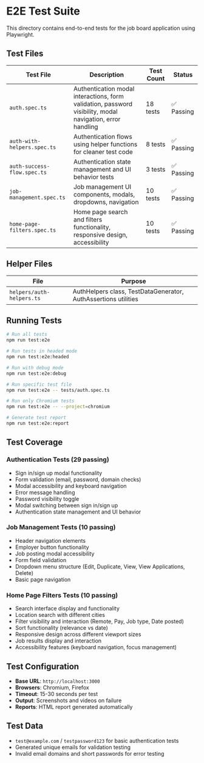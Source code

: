 # E2E Test Suite

This directory contains end-to-end tests for the job board application using Playwright.

## Test Files

| Test File | Description | Test Count | Status |
|-----------|-------------|------------|---------|
| `auth.spec.ts` | Authentication modal interactions, form validation, password visibility, modal navigation, error handling | 18 tests | ✅ Passing |
| `auth-with-helpers.spec.ts` | Authentication flows using helper functions for cleaner test code | 8 tests | ✅ Passing |
| `auth-success-flow.spec.ts` | Authentication state management and UI behavior tests | 3 tests | ✅ Passing |
| `job-management.spec.ts` | Job management UI components, modals, dropdowns, navigation | 10 tests | ✅ Passing |
| `home-page-filters.spec.ts` | Home page search and filters functionality, responsive design, accessibility | 10 tests | ✅ Passing |

## Helper Files

| File | Purpose |
|------|---------|
| `helpers/auth-helpers.ts` | AuthHelpers class, TestDataGenerator, AuthAssertions utilities |

## Running Tests

```bash
# Run all tests
npm run test:e2e

# Run tests in headed mode
npm run test:e2e:headed

# Run with debug mode
npm run test:e2e:debug

# Run specific test file
npm run test:e2e -- tests/auth.spec.ts

# Run only Chromium tests
npm run test:e2e -- --project=chromium

# Generate test report
npm run test:e2e:report
```

## Test Coverage

### Authentication Tests (29 passing)
- Sign in/sign up modal functionality
- Form validation (email, password, domain checks)
- Modal accessibility and keyboard navigation
- Error message handling
- Password visibility toggle
- Modal switching between sign in/sign up
- Authentication state management and UI behavior

### Job Management Tests (10 passing)
- Header navigation elements
- Employer button functionality
- Job posting modal accessibility
- Form field validation
- Dropdown menu structure (Edit, Duplicate, View, View Applications, Delete)
- Basic page navigation

### Home Page Filters Tests (10 passing)
- Search interface display and functionality
- Location search with different cities
- Filter visibility and interaction (Remote, Pay, Job type, Date posted)
- Sort functionality (relevance vs date)
- Responsive design across different viewport sizes
- Job results display and interaction
- Accessibility features (keyboard navigation, focus management)

## Test Configuration

- **Base URL**: `http://localhost:3000`
- **Browsers**: Chromium, Firefox
- **Timeout**: 15-30 seconds per test
- **Output**: Screenshots and videos on failure
- **Reports**: HTML report generated automatically

## Test Data

- `test@example.com` / `testpassword123` for basic authentication tests
- Generated unique emails for validation testing
- Invalid email domains and short passwords for error testing 